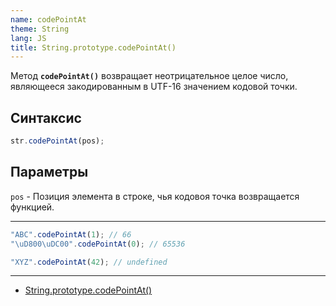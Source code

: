 ```yaml
---
name: codePointAt
theme: String
lang: JS
title: String.prototype.codePointAt()
---
```


Метод **`codePointAt()`** возвращает неотрицательное целое число, являющееся закодированным в UTF-16 значением кодовой точки.

## Синтаксис

```js
str.codePointAt(pos);
```

## Параметры

`pos` - Позиция элемента в строке, чья кодовоя точка возвращается функцией.

---

```js
"ABC".codePointAt(1); // 66
"\uD800\uDC00".codePointAt(0); // 65536

"XYZ".codePointAt(42); // undefined
```

---

- [String.prototype.codePointAt()](https://developer.mozilla.org/ru/docs/Web/JavaScript/Reference/Global_Objects/String/codePointAt)
